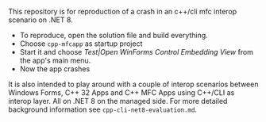 This repository is for reproduction of a crash in an c++/cli mfc interop scenario on .NET 8.

* To reproduce, open the solution file and build everything.
* Choose `cpp-mfcapp` as startup project
* Start it and choose *Test|Open WinForms Control Embedding View* from the app's main menu.
* Now the app crashes


It is also intended to play around with a couple of interop scenarios between Windows Forms, C++ 32 Apps and C++ MFC Apps using C++/CLI as interop layer. All on .NET 8 on the managed side.
For more detailed background information see `cpp-cli-net8-evaluation.md`.
